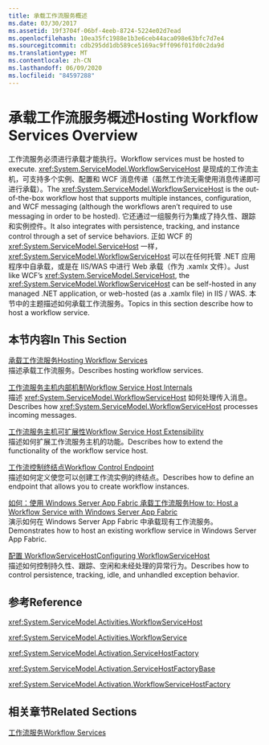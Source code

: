 ```yaml
---
title: 承载工作流服务概述
ms.date: 03/30/2017
ms.assetid: 19f3704f-06bf-4eeb-8724-5224e02d7ead
ms.openlocfilehash: 10ea35fc1988e1b3e6ceb44aca098e63bfc7d7e4
ms.sourcegitcommit: cdb295dd1db589ce5169ac9ff096f01fd0c2da9d
ms.translationtype: MT
ms.contentlocale: zh-CN
ms.lasthandoff: 06/09/2020
ms.locfileid: "84597288"
---
```

# <a name="hosting-workflow-services-overview"></a><span data-ttu-id="6a626-102">承载工作流服务概述</span><span class="sxs-lookup"><span data-stu-id="6a626-102">Hosting Workflow Services Overview</span></span>
<span data-ttu-id="6a626-103">工作流服务必须进行承载才能执行。</span><span class="sxs-lookup"><span data-stu-id="6a626-103">Workflow services must be hosted to execute.</span></span> <span data-ttu-id="6a626-104"><xref:System.ServiceModel.WorkflowServiceHost> 是现成的工作流主机，可支持多个实例、配置和 WCF 消息传递（虽然工作流无需使用消息传递即可进行承载）。</span><span class="sxs-lookup"><span data-stu-id="6a626-104">The <xref:System.ServiceModel.WorkflowServiceHost> is the out-of-the-box workflow host that supports multiple instances, configuration, and WCF messaging (although the workflows aren’t required to use messaging in order to be hosted).</span></span>  <span data-ttu-id="6a626-105">它还通过一组服务行为集成了持久性、跟踪和实例控件。</span><span class="sxs-lookup"><span data-stu-id="6a626-105">It also integrates with persistence, tracking, and instance control through a set of service behaviors.</span></span>  <span data-ttu-id="6a626-106">正如 WCF 的 <xref:System.ServiceModel.ServiceHost> 一样，<xref:System.ServiceModel.WorkflowServiceHost> 可以在任何托管 .NET 应用程序中自承载，或是在 IIS/WAS 中进行 Web 承载（作为 .xamlx 文件）。</span><span class="sxs-lookup"><span data-stu-id="6a626-106">Just like WCF’s <xref:System.ServiceModel.ServiceHost>, the <xref:System.ServiceModel.WorkflowServiceHost> can be self-hosted in any managed .NET application, or web-hosted (as a .xamlx file) in IIS / WAS.</span></span>  <span data-ttu-id="6a626-107">本节中的主题描述如何承载工作流服务。</span><span class="sxs-lookup"><span data-stu-id="6a626-107">Topics in this section describe how to host a workflow service.</span></span>  
  
## <a name="in-this-section"></a><span data-ttu-id="6a626-108">本节内容</span><span class="sxs-lookup"><span data-stu-id="6a626-108">In This Section</span></span>  
 [<span data-ttu-id="6a626-109">承载工作流服务</span><span class="sxs-lookup"><span data-stu-id="6a626-109">Hosting Workflow Services</span></span>](hosting-workflow-services.md)  
 <span data-ttu-id="6a626-110">描述承载工作流服务。</span><span class="sxs-lookup"><span data-stu-id="6a626-110">Describes hosting workflow services.</span></span>  
  
 [<span data-ttu-id="6a626-111">工作流服务主机内部机制</span><span class="sxs-lookup"><span data-stu-id="6a626-111">Workflow Service Host Internals</span></span>](workflow-service-host-internals.md)  
 <span data-ttu-id="6a626-112">描述 <xref:System.ServiceModel.WorkflowServiceHost> 如何处理传入消息。</span><span class="sxs-lookup"><span data-stu-id="6a626-112">Describes how <xref:System.ServiceModel.WorkflowServiceHost> processes incoming messages.</span></span>  
  
 [<span data-ttu-id="6a626-113">工作流服务主机可扩展性</span><span class="sxs-lookup"><span data-stu-id="6a626-113">Workflow Service Host Extensibility</span></span>](workflow-service-host-extensibility.md)  
 <span data-ttu-id="6a626-114">描述如何扩展工作流服务主机的功能。</span><span class="sxs-lookup"><span data-stu-id="6a626-114">Describes how to extend the functionality of the workflow service host.</span></span>  
  
 [<span data-ttu-id="6a626-115">工作流控制终结点</span><span class="sxs-lookup"><span data-stu-id="6a626-115">Workflow Control Endpoint</span></span>](workflow-control-endpoint.md)  
 <span data-ttu-id="6a626-116">描述如何定义使您可以创建工作流实例的终结点。</span><span class="sxs-lookup"><span data-stu-id="6a626-116">Describes how to define an endpoint that allows you to create workflow instances.</span></span>
  
 [<span data-ttu-id="6a626-117">如何：使用 Windows Server App Fabric 承载工作流服务</span><span class="sxs-lookup"><span data-stu-id="6a626-117">How to: Host a Workflow Service with Windows Server App Fabric</span></span>](how-to-host-a-workflow-service-with-windows-server-app-fabric.md)  
 <span data-ttu-id="6a626-118">演示如何在 Windows Server App Fabric 中承载现有工作流服务。</span><span class="sxs-lookup"><span data-stu-id="6a626-118">Demonstrates how to host an existing workflow service in Windows Server App Fabric.</span></span>  
  
 [<span data-ttu-id="6a626-119">配置 WorkflowServiceHost</span><span class="sxs-lookup"><span data-stu-id="6a626-119">Configuring WorkflowServiceHost</span></span>](configuring-workflowservicehost.md)  
 <span data-ttu-id="6a626-120">描述如何控制持久性、跟踪、空闲和未经处理的异常行为。</span><span class="sxs-lookup"><span data-stu-id="6a626-120">Describes how to control persistence, tracking, idle, and unhandled exception behavior.</span></span>  
  
## <a name="reference"></a><span data-ttu-id="6a626-121">参考</span><span class="sxs-lookup"><span data-stu-id="6a626-121">Reference</span></span>  
 <xref:System.ServiceModel.Activities.WorkflowServiceHost>  
  
 <xref:System.ServiceModel.Activities.WorkflowService>  
  
 <xref:System.ServiceModel.Activation.ServiceHostFactory>  
  
 <xref:System.ServiceModel.Activation.ServiceHostFactoryBase>  
  
 <xref:System.ServiceModel.Activation.WorkflowServiceHostFactory>  
  
## <a name="related-sections"></a><span data-ttu-id="6a626-122">相关章节</span><span class="sxs-lookup"><span data-stu-id="6a626-122">Related Sections</span></span>  
 [<span data-ttu-id="6a626-123">工作流服务</span><span class="sxs-lookup"><span data-stu-id="6a626-123">Workflow Services</span></span>](workflow-services.md)
